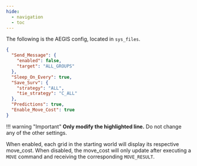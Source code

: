 ```yaml
---
hide:
  - navigation
  - toc
---
```


The following is the AEGIS config, located in `sys_files`.

```json title="aegis_config.json" linenums="1" hl_lines="12"
{
  "Send_Message": {
    "enabled": false,
    "target": "ALL_GROUPS"
  },
  "Sleep_On_Every": true,
  "Save_Surv": {
    "strategy": "ALL",
    "tie_strategy": "C_ALL"
  },
  "Predictions": true,
  "Enable_Move_Cost": true
}
```
!!! warning "Important"
    **Only modify the highlighted line.** Do not change any of the other settings.

When enabled, each grid in the starting world will display its respective move_cost. When disabled,
the move_cost will only update after executing a `MOVE` command and receiving the corresponding `MOVE_RESULT`.
